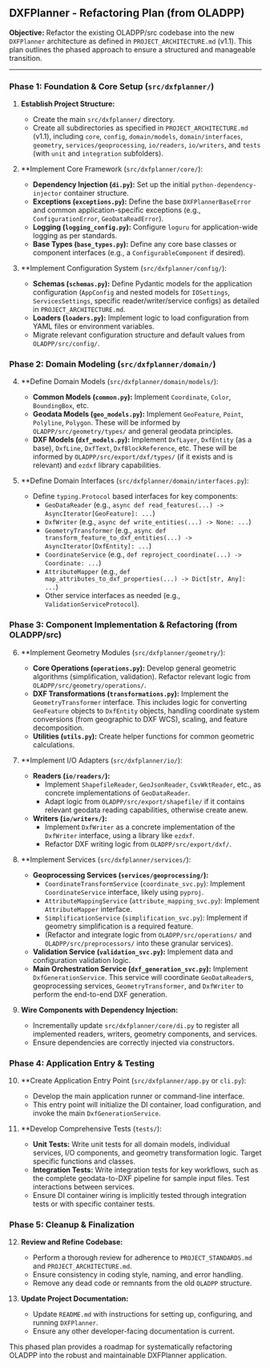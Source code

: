 ## DXFPlanner - Refactoring Plan (from OLADPP)

**Objective:** Refactor the existing OLADPP/src codebase into the new `DXFPlanner` architecture as defined in `PROJECT_ARCHITECTURE.md` (v1.1). This plan outlines the phased approach to ensure a structured and manageable transition.

---

### Phase 1: Foundation & Core Setup (`src/dxfplanner/`)

1.  **Establish Project Structure:**
    *   Create the main `src/dxfplanner/` directory.
    *   Create all subdirectories as specified in `PROJECT_ARCHITECTURE.md` (v1.1), including `core`, `config`, `domain/models`, `domain/interfaces`, `geometry`, `services/geoprocessing`, `io/readers`, `io/writers`, and `tests` (with `unit` and `integration` subfolders).

2.  **Implement Core Framework (`src/dxfplanner/core/`):
    *   **Dependency Injection (`di.py`):** Set up the initial `python-dependency-injector` container structure.
    *   **Exceptions (`exceptions.py`):** Define the base `DXFPlannerBaseError` and common application-specific exceptions (e.g., `ConfigurationError`, `GeoDataReadError`).
    *   **Logging (`logging_config.py`):** Configure `loguru` for application-wide logging as per standards.
    *   **Base Types (`base_types.py`):** Define any core base classes or component interfaces (e.g., a `ConfigurableComponent` if desired).

3.  **Implement Configuration System (`src/dxfplanner/config/`):
    *   **Schemas (`schemas.py`):** Define Pydantic models for the application configuration (`AppConfig` and nested models for `IOSettings`, `ServicesSettings`, specific reader/writer/service configs) as detailed in `PROJECT_ARCHITECTURE.md`.
    *   **Loaders (`loaders.py`):** Implement logic to load configuration from YAML files or environment variables.
    *   Migrate relevant configuration structure and default values from `OLADPP/src/config/`.

### Phase 2: Domain Modeling (`src/dxfplanner/domain/`)

4.  **Define Domain Models (`src/dxfplanner/domain/models/`):
    *   **Common Models (`common.py`):** Implement `Coordinate`, `Color`, `BoundingBox`, etc.
    *   **Geodata Models (`geo_models.py`):** Implement `GeoFeature`, `Point`, `Polyline`, `Polygon`. These will be informed by `OLADPP/src/geometry/types/` and general geodata principles.
    *   **DXF Models (`dxf_models.py`):** Implement `DxfLayer`, `DxfEntity` (as a base), `DxfLine`, `DxfText`, `DxfBlockReference`, etc. These will be informed by `OLADPP/src/export/dxf/types/` (if it exists and is relevant) and `ezdxf` library capabilities.

5.  **Define Domain Interfaces (`src/dxfplanner/domain/interfaces.py`):
    *   Define `typing.Protocol` based interfaces for key components:
        *   `GeoDataReader` (e.g., `async def read_features(...) -> AsyncIterator[GeoFeature]: ...`)
        *   `DxfWriter` (e.g., `async def write_entities(...) -> None: ...`)
        *   `GeometryTransformer` (e.g., `async def transform_feature_to_dxf_entities(...) -> AsyncIterator[DxfEntity]: ...`)
        *   `CoordinateService` (e.g., `def reproject_coordinate(...) -> Coordinate: ...`)
        *   `AttributeMapper` (e.g., `def map_attributes_to_dxf_properties(...) -> Dict[str, Any]: ...`)
        *   Other service interfaces as needed (e.g., `ValidationServiceProtocol`).

### Phase 3: Component Implementation & Refactoring (from OLADPP/src)

6.  **Implement Geometry Modules (`src/dxfplanner/geometry/`):
    *   **Core Operations (`operations.py`):** Develop general geometric algorithms (simplification, validation). Refactor relevant logic from `OLADPP/src/geometry/operations/`.
    *   **DXF Transformations (`transformations.py`):** Implement the `GeometryTransformer` interface. This includes logic for converting `GeoFeature` objects to `DxfEntity` objects, handling coordinate system conversions (from geographic to DXF WCS), scaling, and feature decomposition.
    *   **Utilities (`utils.py`):** Create helper functions for common geometric calculations.

7.  **Implement I/O Adapters (`src/dxfplanner/io/`):
    *   **Readers (`io/readers/`):**
        *   Implement `ShapefileReader`, `GeoJsonReader`, `CsvWktReader`, etc., as concrete implementations of `GeoDataReader`.
        *   Adapt logic from `OLADPP/src/export/shapefile/` if it contains relevant geodata reading capabilities, otherwise create anew.
    *   **Writers (`io/writers/`):**
        *   Implement `DxfWriter` as a concrete implementation of the `DxfWriter` interface, using a library like `ezdxf`.
        *   Refactor DXF writing logic from `OLADPP/src/export/dxf/`.

8.  **Implement Services (`src/dxfplanner/services/`):
    *   **Geoprocessing Services (`services/geoprocessing/`):**
        *   `CoordinateTransformService` (`coordinate_svc.py`): Implement `CoordinateService` interface, likely using `pyproj`.
        *   `AttributeMappingService` (`attribute_mapping_svc.py`): Implement `AttributeMapper` interface.
        *   `SimplificationService` (`simplification_svc.py`): Implement if geometry simplification is a required feature.
        *   (Refactor and integrate logic from `OLADPP/src/operations/` and `OLADPP/src/preprocessors/` into these granular services).
    *   **Validation Service (`validation_svc.py`):** Implement data and configuration validation logic.
    *   **Main Orchestration Service (`dxf_generation_svc.py`):** Implement `DxfGenerationService`. This service will coordinate `GeoDataReader`s, geoprocessing services, `GeometryTransformer`, and `DxfWriter` to perform the end-to-end DXF generation.

9.  **Wire Components with Dependency Injection:**
    *   Incrementally update `src/dxfplanner/core/di.py` to register all implemented readers, writers, geometry components, and services.
    *   Ensure dependencies are correctly injected via constructors.

### Phase 4: Application Entry & Testing

10. **Create Application Entry Point (`src/dxfplanner/app.py` or `cli.py`):
    *   Develop the main application runner or command-line interface.
    *   This entry point will initialize the DI container, load configuration, and invoke the main `DxfGenerationService`.

11. **Develop Comprehensive Tests (`tests/`):
    *   **Unit Tests:** Write unit tests for all domain models, individual services, I/O components, and geometry transformation logic. Target specific functions and classes.
    *   **Integration Tests:** Write integration tests for key workflows, such as the complete geodata-to-DXF pipeline for sample input files. Test interactions between services.
    *   Ensure DI container wiring is implicitly tested through integration tests or with specific container tests.

### Phase 5: Cleanup & Finalization

12. **Review and Refine Codebase:**
    *   Perform a thorough review for adherence to `PROJECT_STANDARDS.md` and `PROJECT_ARCHITECTURE.md`.
    *   Ensure consistency in coding style, naming, and error handling.
    *   Remove any dead code or remnants from the old `OLADPP` structure.

13. **Update Project Documentation:**
    *   Update `README.md` with instructions for setting up, configuring, and running `DXFPlanner`.
    *   Ensure any other developer-facing documentation is current.

This phased plan provides a roadmap for systematically refactoring OLADPP into the robust and maintainable DXFPlanner application.

